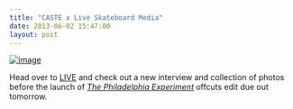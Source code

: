```yaml
---
title: "CASTE x Live Skateboard Media"
date: 2013-06-02 15:47:00
layout: post
---
```


<p><a href="http://liveskateboardmedia.com/fr/article/meeting-caste-quality"><img alt="image" src="http://media.tumblr.com/b4733b335a39b3fe2f3799b237f9da6b/tumblr_inline_mnrvtvI2AH1qz4rgp.jpg"/></a></p>
<p>Head over to <a href="http://liveskateboardmedia.com/fr/article/meeting-caste-quality">LIVE</a> and check out a new interview and collection of photos before the launch of <em><a href="https://vimeo.com/61014435">The Philadelphia Experiment</a></em> offcuts edit due out tomorrow. </p>
